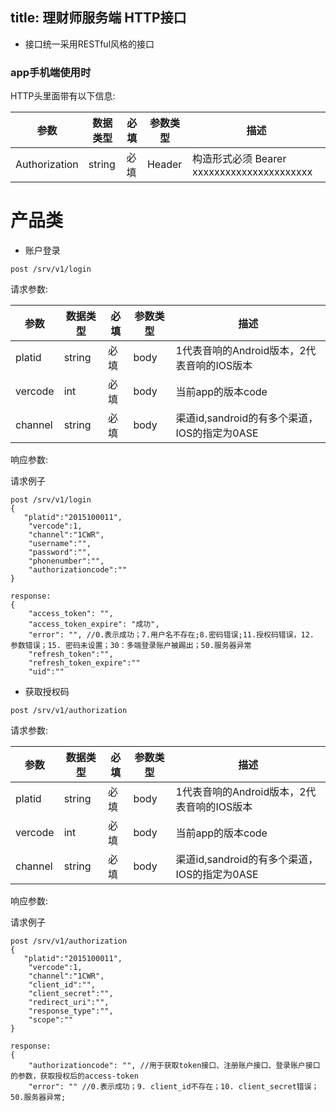 title:	理财师服务端 HTTP接口
---------------------

- 接口统一采用RESTful风格的接口

### app手机端使用时


HTTP头里面带有以下信息:

参数 | 数据类型 | 必填|参数类型|描述
---|--- |--- | ---| ---
Authorization | string | 必填| Header| 构造形式必须 Bearer xxxxxxxxxxxxxxxxxxxxxx


# 产品类

- 账户登录

```
post /srv/v1/login
```
请求参数:

参数 | 数据类型 | 必填|参数类型|描述
---|--- |--- | ---| ---
platid| string | 必填| body|1代表音响的Android版本，2代表音响的IOS版本
vercode | int | 必填| body|当前app的版本code
channel | string | 必填| body|渠道id,sandroid的有多个渠道，IOS的指定为0ASE


响应参数:


请求例子

```
post /srv/v1/login
{
   "platid":"2015100011",
	"vercode":1,  
	"channel":"1CWR",
	"username":"",
	"password":"",
	"phonenumber":"",
	"authorizationcode":""
}

response:
{
    "access_token": "",
    "access_token_expire": "成功",
    "error": "", //0.表示成功；7.用户名不存在;8.密码错误;11.授权码错误，12. 参数错误；15. 密码未设置；30：多端登录账户被踢出；50.服务器异常
    "refresh_token":"",
    "refresh_token_expire":""
    "uid":""

```

- 获取授权码

```
post /srv/v1/authorization
```
请求参数:

参数 | 数据类型 | 必填|参数类型|描述
---|--- |--- | ---| ---
platid| string | 必填| body|1代表音响的Android版本，2代表音响的IOS版本
vercode | int | 必填| body|当前app的版本code
channel | string | 必填| body|渠道id,sandroid的有多个渠道，IOS的指定为0ASE


响应参数:


请求例子

```
post /srv/v1/authorization
{
   "platid":"2015100011",
	"vercode":1,  
	"channel":"1CWR",
	"client_id":"",
	"client_secret":"",
	"redirect_uri":"",
	"response_type":"",
	"scope":""
}

response:
{
    "authorizationcode": "", //用于获取token接口、注册账户接口、登录账户接口的参数，获取授权后的access-token
    "error": "" //0.表示成功；9. client_id不存在；10. client_secret错误；50.服务器异常;
    
```





